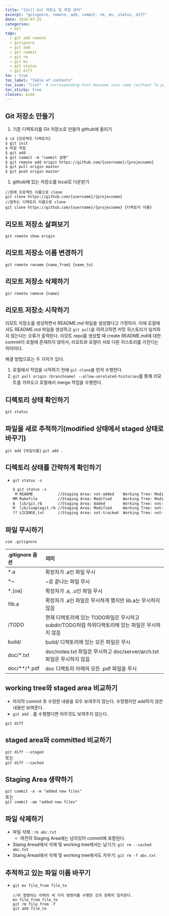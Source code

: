 ```yaml
---
title: "[Git] Git 저장소 및 파일 관리"
excerpt: "gitignore, remote, add, commit, rm, mv, status, diff"
date: 2020-07-25
categories:
  - Git
tags:
  - git add remote
  - gitignore
  - git add
  - git commit
  - git rm
  - git mv
  - git status
  - git diff
toc : true
toc_label: "Table of contents"
toc_icon: "list"  # corresponding Font Awesome icon name (without fa prefix)
toc_sticky: true
classes: wide
---
```


## Git 저장소 만들기

1. 기존 디렉토리를 Git 저장소로 만들어 github에 올리기
  ```txt
  $ cd {프로젝트 디렉토리}
  $ git init
  $ 파일 작업
  $ git add .
  $ git commit -m "commit 설명"
  $ git remote add origin https://github.com/{username}/{projecname}
  $ git pull origin master
  $ git push origin master
  ```
1. github에 있는 저장소를 local로 다운받기
  ```txtx
  //원래 프로젝트 이름으로 clone
  git clone https://github.com/{username}/{projecname}
  //원하는 디렉토리 이름으로 clone
  git clone https://github.com/{username}/{projecname} {디렉토리 이름}
  ```

## 리모트 저장소 살펴보기

`git remote show origin`

## 리모트 저장소 이름 변경하기

`git remote rename {name_from} {name_to}`

## 리모트 저장소 삭제하기

`gir remote remove {name}`

## 리모트 저장소 시작하기

리모트 저장소를 생성하면서 README.md 파일을 생성했다고 가정하자. 이때 로컬에서도 README.md 파일을 생성하고 `git pull`을 하려고하면 커밋 히스토리가 일치하지 않는다는 오류가 출력된다. 리모트 repo를 생성할 때 create README.md에 대한 commit이 로컬에 존재하지 않아서, 리모트와 로컬이 서로 다른 히스토리를 가진다는 의미이다.  

해결 방법으로는 두 가지가 있다.

1. 로컬에서 작업을 시작하기 전에 `git clone`을 먼저 수행한다.
1. `git pull origin (branchname) --allow-unrelated-histories`를 통해 리모트를 가져오고 로컬에서 merge 작업을 수행한다.  

## 디렉토리 상태 확인하기

`git status`

## 파일을 새로 추적하기(modified 상태에서 staged 상태로 바꾸기)

`git add {파일이름}`
`git add . `


## 디렉토리 상태를 간략하게 확인하기

- `git status -s`
  ```txt
  $ git status -s
   M README           //Staging Area: not-added    Working Tree: Modified   
  MM Rakefile         //Staging Area: Modified     Working Tree: Modified
  A  lib/git.rb       //Staging Area: Added        Working Tree: not-modified
  M  lib/simplegit.rb //Staging Area: Modified     Working Tree: not-modified
  ?? LICENSE.txt      //Staging Area: not-tracked  Working Tree: not-added
  ```

## 파일 무시하기

```
vim .gitignore
```

|.gitignore 옵션| 의미 |
|:-------------|:-----|
|*.a|확장자가 .a인 파일 무시|
|*~|~로 끝나는 파일 무시|
|*.[oa]|확장자가 .a, .o인 파일 무시|
|!lib.a|확장자가 .a인 파일은 무시하게 했지만 lib.a는 무시하지 않음|
|/TODO| 현재 디렉토리에 있는 TODO파일은 무시하고 subdir/TODO처럼 하위디렉토리에 있는 파일은 무시하지 않음|
|build/| build/ 디렉토리에 있는 모든 파일은 무시|
|doc/*.txt| doc/notes.txt 파일은 무시하고 doc/server/arch.txt 파일은 무시하지 않음|
|doc/**/*.pdf|doc 디렉토리 아래의 모든 .pdf 파일을 무시|

## working tree와 staged area 비교하기

- 마지막 commit 후 수정한 내용을 모두 보여주지 않는다. 수정했지만 add하지 않은 내용만 보여준다.  
- `git add .`를 수행했다면 아무것도 보여주지 않는다.  

`git diff`

## staged area와 committed 비교하기

`git diff --staged`  
또는  
`git diff --cached`  

## Staging Area 생략하기

`git commit -a -m "added new files"`  
또는  
`git commit -am "added new files"`  

## 파일 삭제하기

- 파일 삭제 : `rm abc.txt`
  - 여전히 Staging Area에는 남아있어 commit에 포함된다.  
- Staing Aread에서 삭제 및 working tree에서는 남기기: `git rm --cached abc.txt`
- Staing Aread에서 삭제 및 working tree에서도 지우기: `git rm -f abc.txt`

## 추적하고 있는 파일 이름 바꾸기

- `git mv file_from file_to`
  ```
  //위 명령어는 아래의 세 가지 명령어를 수행한 것과 정확히 일치한다.
  mv file_from file_to
  git rm file_from -f
  git add file_to
  ```





